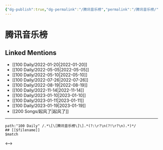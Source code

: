 ```yaml
---
{"dg-publish":true,"dg-permalink":"/腾讯音乐榜","permalink":"/腾讯音乐榜/","title":"腾讯音乐榜","tags":[null],"created":"2022-11-17T16:41:34.000+08:00","updated":"2023-04-10T16:48:17.464+08:00"}
---
```


# 腾讯音乐榜

## Linked Mentions
- [[100 Daily/2022-01-20\|2022-01-20]]
- [[100 Daily/2022-05-05\|2022-05-05]]
- [[100 Daily/2022-05-10\|2022-05-10]]
- [[100 Daily/2022-07-26\|2022-07-26]]
- [[100 Daily/2022-08-19\|2022-08-19]]
- [[100 Daily/2022-11-14\|2022-11-14]]
- [[100 Daily/2023-01-10\|2023-01-10]]
- [[100 Daily/2023-01-11\|2023-01-11]]
- [[100 Daily/2023-01-19\|2023-01-19]]
- [[200 Songs/起风了\|起风了]]


---

```expander
path:"100 Daily" /.*\[\[腾讯音乐榜\]\].*(?:\r?\n(?!\r?\n).*)*/
## [[$filename]]
$match
```

<-->
